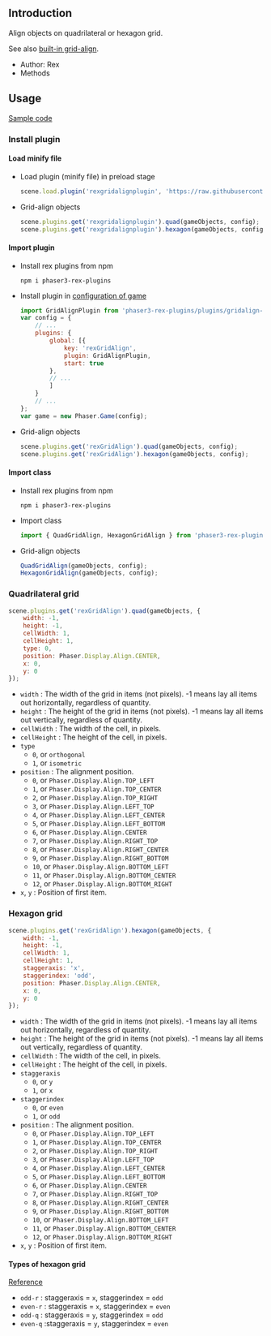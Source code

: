 ## Introduction

Align objects on quadrilateral or hexagon grid. 

See also [built-in grid-align](groupactions.md#grid-align).

- Author: Rex
- Methods

## Usage

[Sample code](https://github.com/rexrainbow/phaser3-rex-notes/tree/master/examples/gridalign)

### Install plugin

#### Load minify file

- Load plugin (minify file) in preload stage
    ```javascript
    scene.load.plugin('rexgridalignplugin', 'https://raw.githubusercontent.com/rexrainbow/phaser3-rex-notes/master/dist/rexgridalignplugin.min.js', true);
    ```
- Grid-align objects
    ```javascript
    scene.plugins.get('rexgridalignplugin').quad(gameObjects, config);
    scene.plugins.get('rexgridalignplugin').hexagon(gameObjects, config);
    ```

#### Import plugin

- Install rex plugins from npm
    ```
    npm i phaser3-rex-plugins
    ```
- Install plugin in [configuration of game](game.md#configuration)
    ```javascript
    import GridAlignPlugin from 'phaser3-rex-plugins/plugins/gridalign-plugin.js';
    var config = {
        // ...
        plugins: {
            global: [{
                key: 'rexGridAlign',
                plugin: GridAlignPlugin,
                start: true
            },
            // ...
            ]
        }
        // ...
    };
    var game = new Phaser.Game(config);
    ```
- Grid-align objects
    ```javascript
    scene.plugins.get('rexGridAlign').quad(gameObjects, config);
    scene.plugins.get('rexGridAlign').hexagon(gameObjects, config);
    ```

#### Import class

- Install rex plugins from npm
    ```
    npm i phaser3-rex-plugins
    ```
- Import class
    ```javascript
    import { QuadGridAlign, HexagonGridAlign } from 'phaser3-rex-plugins/plugins/gridalign.js';
    ```
- Grid-align objects
    ```javascript
    QuadGridAlign(gameObjects, config);
    HexagonGridAlign(gameObjects, config);
    ```

### Quadrilateral grid

```javascript
scene.plugins.get('rexGridAlign').quad(gameObjects, {
    width: -1,
    height: -1,
    cellWidth: 1,
    cellHeight: 1,
    type: 0,
    position: Phaser.Display.Align.CENTER,
    x: 0,
    y: 0
});
```

- `width` : The width of the grid in items (not pixels). -1 means lay all items out horizontally, regardless of quantity.
- `height` : The height of the grid in items (not pixels). -1 means lay all items out vertically, regardless of quantity.
- `cellWidth` : The width of the cell, in pixels.
- `cellHeight` : The height of the cell, in pixels.
- `type`
    - `0`, or `orthogonal`
    - `1`, or `isometric`
- `position` : The alignment position.
    - `0`, or `Phaser.Display.Align.TOP_LEFT`
    - `1`, or `Phaser.Display.Align.TOP_CENTER`
    - `2`, or `Phaser.Display.Align.TOP_RIGHT`
    - `3`, or `Phaser.Display.Align.LEFT_TOP`
    - `4`, or `Phaser.Display.Align.LEFT_CENTER`
    - `5`, or `Phaser.Display.Align.LEFT_BOTTOM`
    - `6`, or `Phaser.Display.Align.CENTER`
    - `7`, or `Phaser.Display.Align.RIGHT_TOP`
    - `8`, or `Phaser.Display.Align.RIGHT_CENTER`
    - `9`, or `Phaser.Display.Align.RIGHT_BOTTOM`
    - `10`, or `Phaser.Display.Align.BOTTOM_LEFT`
    - `11`, or `Phaser.Display.Align.BOTTOM_CENTER`
    - `12`, or `Phaser.Display.Align.BOTTOM_RIGHT`
- `x`, `y` : Position of first item.

### Hexagon grid

```javascript
scene.plugins.get('rexGridAlign').hexagon(gameObjects, {
    width: -1,
    height: -1,
    cellWidth: 1,
    cellHeight: 1,
    staggeraxis: 'x',
    staggerindex: 'odd',
    position: Phaser.Display.Align.CENTER,
    x: 0,
    y: 0
});
```

- `width` : The width of the grid in items (not pixels). -1 means lay all items out horizontally, regardless of quantity.
- `height` : The height of the grid in items (not pixels). -1 means lay all items out vertically, regardless of quantity.
- `cellWidth` : The width of the cell, in pixels.
- `cellHeight` : The height of the cell, in pixels.
- `staggeraxis`
    - `0`, or `y`
    - `1`, or `x`
- `staggerindex`
    - `0`, or `even`
    - `1`, or `odd`
- `position` : The alignment position.
    - `0`, or `Phaser.Display.Align.TOP_LEFT`
    - `1`, or `Phaser.Display.Align.TOP_CENTER`
    - `2`, or `Phaser.Display.Align.TOP_RIGHT`
    - `3`, or `Phaser.Display.Align.LEFT_TOP`
    - `4`, or `Phaser.Display.Align.LEFT_CENTER`
    - `5`, or `Phaser.Display.Align.LEFT_BOTTOM`
    - `6`, or `Phaser.Display.Align.CENTER`
    - `7`, or `Phaser.Display.Align.RIGHT_TOP`
    - `8`, or `Phaser.Display.Align.RIGHT_CENTER`
    - `9`, or `Phaser.Display.Align.RIGHT_BOTTOM`
    - `10`, or `Phaser.Display.Align.BOTTOM_LEFT`
    - `11`, or `Phaser.Display.Align.BOTTOM_CENTER`
    - `12`, or `Phaser.Display.Align.BOTTOM_RIGHT`
- `x`, `y` : Position of first item.

#### Types of hexagon grid

[Reference](https://www.redblobgames.com/grids/hexagons/#coordinates-offset)

- `odd-r` : staggeraxis = `x`, staggerindex = `odd`
- `even-r` : staggeraxis = `x`, staggerindex = `even`
- `odd-q` : staggeraxis = `y`, staggerindex = `odd`
- `even-q` :staggeraxis = `y`, staggerindex = `even`

